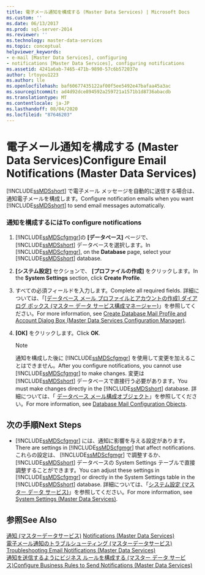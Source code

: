 ```yaml
---
title: 電子メール通知を構成する (Master Data Services) | Microsoft Docs
ms.custom: ''
ms.date: 06/13/2017
ms.prod: sql-server-2014
ms.reviewer: ''
ms.technology: master-data-services
ms.topic: conceptual
helpviewer_keywords:
- e-mail [Master Data Services], configuring
- notifications [Master Data Services], configuring notifications
ms.assetid: 4241a6ab-7465-471b-9890-57c6b572037e
author: lrtoyou1223
ms.author: lle
ms.openlocfilehash: baf60677435122af00f5ee5492e47bafaa45a3ac
ms.sourcegitcommit: ad4d92dce894592a259721a1571b1d8736abacdb
ms.translationtype: MT
ms.contentlocale: ja-JP
ms.lasthandoff: 08/04/2020
ms.locfileid: "87646203"
---
```

# <a name="configure-email-notifications-master-data-services"></a><span data-ttu-id="92181-102">電子メール通知を構成する (Master Data Services)</span><span class="sxs-lookup"><span data-stu-id="92181-102">Configure Email Notifications (Master Data Services)</span></span>
  <span data-ttu-id="92181-103">[!INCLUDE[ssMDSshort](../includes/ssmdsshort-md.md)] で電子メール メッセージを自動的に送信する場合は、通知電子メールを構成します。</span><span class="sxs-lookup"><span data-stu-id="92181-103">Configure notification emails when you want [!INCLUDE[ssMDSshort](../includes/ssmdsshort-md.md)] to send email messages automatically.</span></span>  
  
### <a name="to-configure-notifications"></a><span data-ttu-id="92181-104">通知を構成するには</span><span class="sxs-lookup"><span data-stu-id="92181-104">To configure notifications</span></span>  
  
1.  <span data-ttu-id="92181-105">[!INCLUDE[ssMDScfgmgr](../includes/ssmdscfgmgr-md.md)]の **[データベース]** ページで、 [!INCLUDE[ssMDSshort](../includes/ssmdsshort-md.md)] データベースを選択します。</span><span class="sxs-lookup"><span data-stu-id="92181-105">In [!INCLUDE[ssMDScfgmgr](../includes/ssmdscfgmgr-md.md)], on the **Database** page, select your [!INCLUDE[ssMDSshort](../includes/ssmdsshort-md.md)] database.</span></span>  
  
2.  <span data-ttu-id="92181-106">**[システム設定]** セクションで、 **[プロファイルの作成]** をクリックします。</span><span class="sxs-lookup"><span data-stu-id="92181-106">In the **System Settings** section, click **Create Profile**.</span></span>  
  
3.  <span data-ttu-id="92181-107">すべての必須フィールドを入力します。</span><span class="sxs-lookup"><span data-stu-id="92181-107">Complete all required fields.</span></span> <span data-ttu-id="92181-108">詳細については、「[[データベース メール プロファイルとアカウントの作成] ダイアログ ボックス (マスター データ サービス構成マネージャー)](../../2014/master-data-services/create-database-mail-profile-and-account-dialog-box.md)」を参照してください。</span><span class="sxs-lookup"><span data-stu-id="92181-108">For more information, see [Create Database Mail Profile and Account Dialog Box &#40;Master Data Services Configuration Manager&#41;](../../2014/master-data-services/create-database-mail-profile-and-account-dialog-box.md).</span></span>  
  
4.  <span data-ttu-id="92181-109">**[OK]** をクリックします。</span><span class="sxs-lookup"><span data-stu-id="92181-109">Click **OK**.</span></span>  
  
    > [!NOTE]  
    >  <span data-ttu-id="92181-110">通知を構成した後に [!INCLUDE[ssMDScfgmgr](../includes/ssmdscfgmgr-md.md)] を使用して変更を加えることはできません。</span><span class="sxs-lookup"><span data-stu-id="92181-110">After you configure notifications, you cannot use [!INCLUDE[ssMDScfgmgr](../includes/ssmdscfgmgr-md.md)] to make changes.</span></span> <span data-ttu-id="92181-111">変更は [!INCLUDE[ssMDSshort](../includes/ssmdsshort-md.md)] データベースで直接行う必要があります。</span><span class="sxs-lookup"><span data-stu-id="92181-111">You must make changes directly in the [!INCLUDE[ssMDSshort](../includes/ssmdsshort-md.md)] database.</span></span> <span data-ttu-id="92181-112">詳細については、「 [データベース メール構成オブジェクト](../relational-databases/database-mail/database-mail-configuration-objects.md)」を参照してください。</span><span class="sxs-lookup"><span data-stu-id="92181-112">For more information, see [Database Mail Configuration Objects](../relational-databases/database-mail/database-mail-configuration-objects.md).</span></span>  
  
## <a name="next-steps"></a><span data-ttu-id="92181-113">次の手順</span><span class="sxs-lookup"><span data-stu-id="92181-113">Next Steps</span></span>  
  
-   <span data-ttu-id="92181-114">[!INCLUDE[ssMDScfgmgr](../includes/ssmdscfgmgr-md.md)] には、通知に影響を与える設定があります。</span><span class="sxs-lookup"><span data-stu-id="92181-114">There are settings in [!INCLUDE[ssMDScfgmgr](../includes/ssmdscfgmgr-md.md)] that affect notifications.</span></span> <span data-ttu-id="92181-115">これらの設定は、 [!INCLUDE[ssMDScfgmgr](../includes/ssmdscfgmgr-md.md)] で調整するか、 [!INCLUDE[ssMDSshort](../includes/ssmdsshort-md.md)] データベースの System Settings テーブルで直接調整することができます。</span><span class="sxs-lookup"><span data-stu-id="92181-115">You can adjust these settings in [!INCLUDE[ssMDScfgmgr](../includes/ssmdscfgmgr-md.md)] or directly in the System Settings table in the [!INCLUDE[ssMDSshort](../includes/ssmdsshort-md.md)] database.</span></span> <span data-ttu-id="92181-116">詳細については、「[システム設定 &#40;マスター データ サービス&#41;](system-settings-master-data-services.md)」を参照してください。</span><span class="sxs-lookup"><span data-stu-id="92181-116">For more information, see [System Settings &#40;Master Data Services&#41;](system-settings-master-data-services.md).</span></span>  
  
## <a name="see-also"></a><span data-ttu-id="92181-117">参照</span><span class="sxs-lookup"><span data-stu-id="92181-117">See Also</span></span>  
 <span data-ttu-id="92181-118">[通知 &#40;マスターデータサービス&#41;](../../2014/master-data-services/notifications-master-data-services.md) </span><span class="sxs-lookup"><span data-stu-id="92181-118">[Notifications &#40;Master Data Services&#41;](../../2014/master-data-services/notifications-master-data-services.md) </span></span>  
 <span data-ttu-id="92181-119">[電子メール通知のトラブルシューティング (マスターデータサービス)](https://social.technet.microsoft.com/wiki/contents/articles/troubleshooting-email-notifications-master-data-services.aspx) </span><span class="sxs-lookup"><span data-stu-id="92181-119">[Troubleshooting Email Notifications (Master Data Services)](https://social.technet.microsoft.com/wiki/contents/articles/troubleshooting-email-notifications-master-data-services.aspx) </span></span>  
 [<span data-ttu-id="92181-120">通知を送信するようにビジネス ルールを構成する (マスター データ サービス)</span><span class="sxs-lookup"><span data-stu-id="92181-120">Configure Business Rules to Send Notifications &#40;Master Data Services&#41;</span></span>](../../2014/master-data-services/configure-business-rules-to-send-notifications-master-data-services.md)  
  
  

